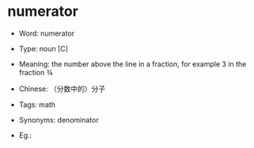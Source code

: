 # numerator

- Word: numerator

- Type: noun [C]
- Meaning: the number above the line in a fraction, for example 3 in the fraction ¾
- Chinese: （分数中的）分子
- Tags: math
- Synonyms: denominator
- Eg.: 

